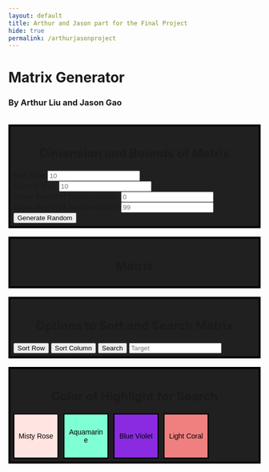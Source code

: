```yaml
---
layout: default
title: Arthur and Jason part for the Final Project
hide: true
permalink: /arthurjasonproject
---
```


<head>
    <style>
        .box {
            background-color: #202020; /* #202020 */
            padding: 6px;
            border: 4px solid black;
        }
        .box h2 {
            font-size: 24;
            text-align: center;
        }
        .boxcontainer {
            display: inline-block;
            justify-content: center;
            align-items: center; 
            text-align: center;
        }
        .boxcontainer h2 {
            font-size: 24;
            text-align: center;
        }
        .buttons {
            display: flex;
            gap: 10px;
        }
        .smallbox {
            width: 90px;
            height: 90px;
            display: inline-block;
            text-align: center;
            border: 2px solid black;
            margin: 0;
            font-size: 14px;
            color: black;
        }
        #mistyrose {
            background-color: #FFE4E1;
        }
        #aquamarine {
            background-color: #7FFFD4;
        }
        #blueviolet {
            background-color: #8A2BE2;
        }
        #lightcoral {
            background-color: #F08080;
        }
    </style>
</head>

<body>
    <h1>Matrix Generator</h1>
    <h3>By Arthur Liu and Jason Gao</h3><br>
    <div class="box">
        <!-- inputs for dimensions -->
        <h2>Dimension and Bounds of Matrix</h2>
        Row Size: <input id="rowSize" placeholder="10"><br>
        Column Size: <input id="colSize" placeholder="10"><br>
        Lower Bound of Randomization: <input id="lower" placeholder="0"><br>
        Upper Bound of Randomization: <input id="upper" placeholder="99"><br>
        <button id="random" onclick="randomize(initMatrix())">Generate Random</button>
    </div><br>
    <div class="box">
        <!-- table for the matrix -->
        <h2>Matrix</h2>
        <div id="tablematrix"></div>
    </div><br>
    <div class="box">
        <h2>Options to Sort and Search Matrix</h2>
        <!-- options to sort/search matrix -->
        <button id="sortrow" onclick="sortrow()">Sort Row</button>
        <button id="sortcol" onclick="sortcol()">Sort Column</button>
        <!-- input for value for target -->
        <button id="search" onclick="search()">Search</button>
        <input id="target" placeholder="Target"><br>
    </div><br>
    <div class="box">
        <!-- <div class="boxcontainer"> -->
            <!-- colors for search -->
            <h2>Color of Highlight for Search</h2>
            <div class="buttons">
                <button id="mistyrose" class="smallbox">Misty Rose</button>
                <button id="aquamarine" class="smallbox">Aquamarine</button>
                <button id="blueviolet" class="smallbox">Blue Violet</button>
                <button id="lightcoral" class="smallbox">Light Coral</button>
            </div>
        <!-- </div> -->
    </div>
</body>

<script>
    // make blank 5x5 matrix
    function initMatrix() {
        let rows = 10;
        let cols = 10;
        let matrix = new Array();
        if (document.getElementById("rowSize").value.length !== 0) {
            rows = parseInt(document.getElementById("rowSize").value, 10)
            if (rows < 1) {
                alert("Row size needs to be at least 1");
                return;
            }
        }
        if (document.getElementById("colSize").value.length !== 0) {
            cols = parseInt(document.getElementById("colSize").value, 10)
            if (cols < 1) {
                alert("Column size needs to be at least 1");
                return;
            }
        }

        for (let i = 0; i < rows; i++) {
            matrix.push(new Array(cols).fill(0));
        }
        return matrix;
    }

    // randomize and update matrix
    function randomize(matrix) {
        let lowerRand = 0;
        let upperRand = 99;
        const table = document.createElement('table');
        if (document.getElementById("lower").value.length !== 0) { // or make a function that grabs input, save as var, and return them
            lowerRand = parseInt(document.getElementById("lower").value, 10);
        }
        if (document.getElementById("upper").value.length !== 0) {
            upperRand = parseInt(document.getElementById("upper").value, 10);
        }
        if (lowerRand > upperRand) {
            alert("Invalid random bounds")
            return;
        }
        
        document.getElementById('tablematrix').innerHTML = "";
        matrix.forEach((row, rowIndex) => {
            const tr = document.createElement('tr');
            row.forEach((value, colIndex) => {
                const td = document.createElement('td');
                randomizedValue = lowerRand + Math.floor(Math.random() * (upperRand - lowerRand + 1))
                matrix[rowIndex][colIndex] = randomizedValue
                td.textContent = randomizedValue
                tr.appendChild(td);
            })
            table.appendChild(tr);
        })
        
        document.getElementById('tablematrix').appendChild(table);
    }

    // sorting algorithm
    function sortAlg(array) {
        for (let i = 1; i < array.length; i++) {
            for (let j = 0; j < i; j++) {
                if (array[i] < array[j]) { // if later element is less than former element --> swap
                    array.splice(j, 0, array[i]);
                    array.splice(i + 1, 1);
                    break;
                }
            }
        }
    }
    
    // sort matrix row
    function sortrow() {
        // create an empty array to add the matrix row values in later
        var rowarray = [];

        // must let code know that tablematrix is a table so we can iterate through it
        matrix = document.querySelector('#tablematrix table');

        // for each row, store each value, sort it numerically, and then update row with sorted values
        Array.from(matrix.rows).forEach((row, rowIndex) => {
            rowarray = Array.from(row.cells).map(cell => parseInt(cell.textContent, 10));
            sortAlg(rowarray);
            rowarray.forEach((value, colIndex) => {
                row.cells[colIndex].textContent = value;
            });
        })

        // call search
        search();
    }

    // sort matrix col
    function sortcol() {
        // grab matrix dimensions
        let rownumber = 10;
        let colnumber = 10;
        if (document.getElementById("rowSize").value.length !== 0) { 
            rownumber = parseInt(document.getElementById("rowSize").value, 10);
        }
        if (document.getElementById("colSize").value.length !== 0) {
            colnumber = parseInt(document.getElementById("colSize").value, 10);
        }
        
        // grab matrix
        const matrix = document.querySelector('#tablematrix table');
        const matrixlist = [];
        Array.from(matrix.rows).forEach(row => {
            const rowValue = [];
            Array.from(row.cells).forEach(cell => {
                rowValue.push(parseInt(cell.textContent, 10))
            });
            matrixlist.push(rowValue);
        });
        
        // sort columns
        for (let bottomcolindex = 0; bottomcolindex < colnumber; bottomcolindex++) {
            let colarray = [];
            for (let bottomrowindex = 0; bottomrowindex < rownumber; bottomrowindex++) {
                colarray.push(matrixlist[bottomrowindex][bottomcolindex])
            }
            sortAlg(colarray);
            console.log("first for ran")
            for (let bottomrowindex = 0; bottomrowindex < rownumber; bottomrowindex++) {
                matrixlist[bottomrowindex][bottomcolindex] = colarray[bottomrowindex];
            }
        }

        // update matrix
        Array.from(matrix.rows).forEach((row, rowIndex) => {
            Array.from(row.cells).forEach((cell, colIndex) => {
                cell.textContent = matrixlist[rowIndex][colIndex];
            });
        });

        // call search
        search();
    }

    // determine color for search highlight
    document.addEventListener("DOMContentLoaded", function() {
        const buttons = document.querySelectorAll('.smallbox')
        buttons.forEach(button => {
            button.addEventListener('click', function() {
                search.call(this);
            });
        });
    });

    // search
    function search() {
        var buttonid = this.id;
        let color = "#FFE4E1";
        if (buttonid === "mistyrose") {
            color = "#FFE4E1";
        }
        else if (buttonid === "aquamarine") {
            color = "#7FFFD4";
        }
        else if (buttonid === "blueviolet") {
            color = "#8A2BE2";
        }
        else if (buttonid === "lightcoral") {
            color = "#F08080";
        }
        matrix = document.querySelector('#tablematrix table');
        Array.from(matrix.rows).forEach((row, rowIndex) => {
            Array.from(row.cells).forEach((value, colIndex) => {
                value.style.backgroundColor = "";
                value.style.color = "";
                if (parseInt(value.textContent, 10) === parseInt(document.getElementById("target").value, 10)) {
                    value.style.backgroundColor = color;
                    value.style.color = "black";
                }
            })
        })
    }
    
    randomize(initMatrix());
</script>